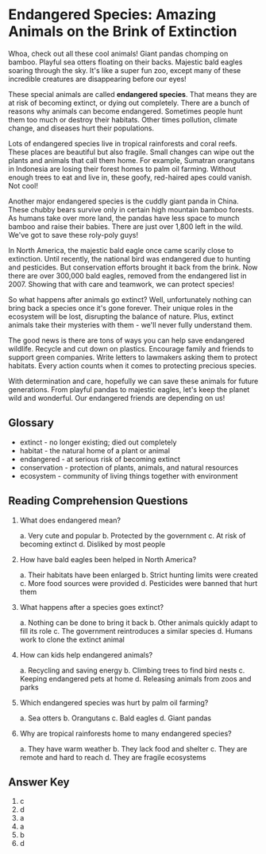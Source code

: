 # Endangered Species: Amazing Animals on the Brink of Extinction

Whoa, check out all these cool animals! Giant pandas chomping on bamboo. Playful sea otters floating on their backs. Majestic bald eagles soaring through the sky. It's like a super fun zoo, except many of these incredible creatures are disappearing before our eyes!

These special animals are called **endangered species**. That means they are at risk of becoming extinct, or dying out completely. There are a bunch of reasons why animals can become endangered. Sometimes people hunt them too much or destroy their habitats. Other times pollution, climate change, and diseases hurt their populations.

Lots of endangered species live in tropical rainforests and coral reefs. These places are beautiful but also fragile. Small changes can wipe out the plants and animals that call them home. For example, Sumatran orangutans in Indonesia are losing their forest homes to palm oil farming. Without enough trees to eat and live in, these goofy, red-haired apes could vanish. Not cool!

Another major endangered species is the cuddly giant panda in China. These chubby bears survive only in certain high mountain bamboo forests. As humans take over more land, the pandas have less space to munch bamboo and raise their babies. There are just over 1,800 left in the wild. We've got to save these roly-poly guys!

In North America, the majestic bald eagle once came scarily close to extinction. Until recently, the national bird was endangered due to hunting and pesticides. But conservation efforts brought it back from the brink. Now there are over 300,000 bald eagles, removed from the endangered list in 2007. Showing that with care and teamwork, we can protect species!

So what happens after animals go extinct? Well, unfortunately nothing can bring back a species once it's gone forever. Their unique roles in the ecosystem will be lost, disrupting the balance of nature. Plus, extinct animals take their mysteries with them - we'll never fully understand them.

The good news is there are tons of ways you can help save endangered wildlife. Recycle and cut down on plastics. Encourage family and friends to support green companies. Write letters to lawmakers asking them to protect habitats. Every action counts when it comes to protecting precious species.

With determination and care, hopefully we can save these animals for future generations. From playful pandas to majestic eagles, let's keep the planet wild and wonderful. Our endangered friends are depending on us!

## Glossary

- extinct - no longer existing; died out completely
- habitat - the natural home of a plant or animal
- endangered - at serious risk of becoming extinct
- conservation - protection of plants, animals, and natural resources
- ecosystem - community of living things together with environment

## Reading Comprehension Questions

1. What does endangered mean?

   a. Very cute and popular
   b. Protected by the government
   c. At risk of becoming extinct
   d. Disliked by most people

2. How have bald eagles been helped in North America?

   a. Their habitats have been enlarged
   b. Strict hunting limits were created
   c. More food sources were provided
   d. Pesticides were banned that hurt them

3. What happens after a species goes extinct?

   a. Nothing can be done to bring it back
   b. Other animals quickly adapt to fill its role
   c. The government reintroduces a similar species
   d. Humans work to clone the extinct animal

4. How can kids help endangered animals?

   a. Recycling and saving energy
   b. Climbing trees to find bird nests
   c. Keeping endangered pets at home
   d. Releasing animals from zoos and parks

5. Which endangered species was hurt by palm oil farming?

   a. Sea otters
   b. Orangutans
   c. Bald eagles
   d. Giant pandas

6. Why are tropical rainforests home to many endangered species?

   a. They have warm weather
   b. They lack food and shelter
   c. They are remote and hard to reach
   d. They are fragile ecosystems

## Answer Key

1. c
2. d
3. a
4. a
5. b
6. d
